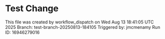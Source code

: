 # Test Change
This file was created by workflow_dispatch on Wed Aug 13 18:41:05 UTC 2025
Branch: test-branch-20250813-184105
Triggered by: jmcmenamy
Run ID: 16946279016

